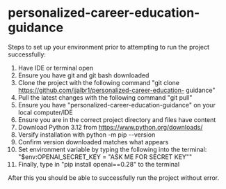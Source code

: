 # personalized-career-education-guidance

Steps to set up your environment prior to attempting to run the project successfully:
  1. Have IDE or terminal open
  2. Ensure you have git and git bash downloaded
  3. Clone the project with the following command "git clone https://github.com/jjalbr1/personalized-career-education- 
   guidance"
  4. Pull the latest changes with the following command "git pull"
  5. Ensure you have "personalized-career-education-guidance" on your local computer/IDE
  6. Ensure you are in the correct project directory and files have content
  7. Download Python 3.12 from  https://www.python.org/downloads/
  8. Versify installation with python -m pip --version
  9. Confirm version downloaded matches what appears
  10. Set environment variable by typing the following into the terminal: "$env:OPENAI_SECRET_KEY = "ASK ME FOR SECRET 
  KEY""
  11. Finally, type in "pip install openai==0.28" to the terminal
  
  After this you should be able to successfully run the project without error.

